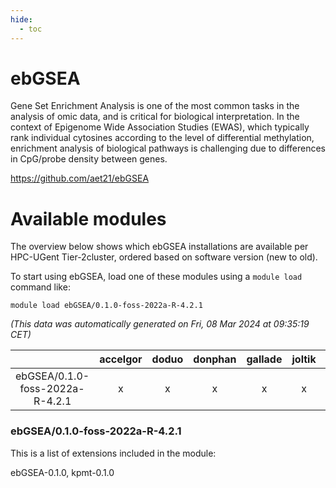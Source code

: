 ```yaml
---
hide:
  - toc
---
```


ebGSEA
======


Gene Set Enrichment Analysis is one of the most common tasks in the analysis of omic data, and is critical for biological interpretation. In the context of Epigenome Wide Association Studies (EWAS), which typically rank individual cytosines according to the level of differential methylation, enrichment analysis of biological pathways is challenging due to differences in CpG/probe density between genes.

https://github.com/aet21/ebGSEA
# Available modules


The overview below shows which ebGSEA installations are available per HPC-UGent Tier-2cluster, ordered based on software version (new to old).

To start using ebGSEA, load one of these modules using a `module load` command like:

```shell
module load ebGSEA/0.1.0-foss-2022a-R-4.2.1
```

*(This data was automatically generated on Fri, 08 Mar 2024 at 09:35:19 CET)*  

| |accelgor|doduo|donphan|gallade|joltik|skitty|
| :---: | :---: | :---: | :---: | :---: | :---: | :---: |
|ebGSEA/0.1.0-foss-2022a-R-4.2.1|x|x|x|x|x|x|


### ebGSEA/0.1.0-foss-2022a-R-4.2.1

This is a list of extensions included in the module:

ebGSEA-0.1.0, kpmt-0.1.0